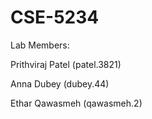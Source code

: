 # CSE-5234
Lab Members:

Prithviraj Patel (patel.3821)

Anna Dubey (dubey.44)

Ethar Qawasmeh (qawasmeh.2)